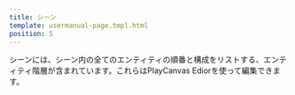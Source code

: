 ```yaml
---
title: シーン
template: usermanual-page.tmpl.html
position: 5
---
```


シーンには、シーン内の全てのエンティティの順番と構成をリストする、エンティティ階層が含まれています。これらはPlayCanvas Ediorを使って編集できます。

